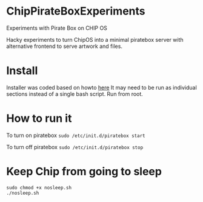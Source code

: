 # ChipPirateBoxExperiments
Experiments with Pirate Box on CHIP OS


Hacky experiments to turn ChipOS into a minimal piratebox server with alternative frontend to serve artwork and files.

# Install
Installer was coded based on howto [here](https://piratebox.cc/other:chip)
It may need to be run as individual sections instead of a single bash script.
Run from root.

# How to run it
To turn on piratebox
```sudo /etc/init.d/piratebox start```

To turn off piratebox
```sudo /etc/init.d/piratebox stop```

# Keep Chip from going to sleep

```
sudo chmod +x nosleep.sh
./nosleep.sh
```


